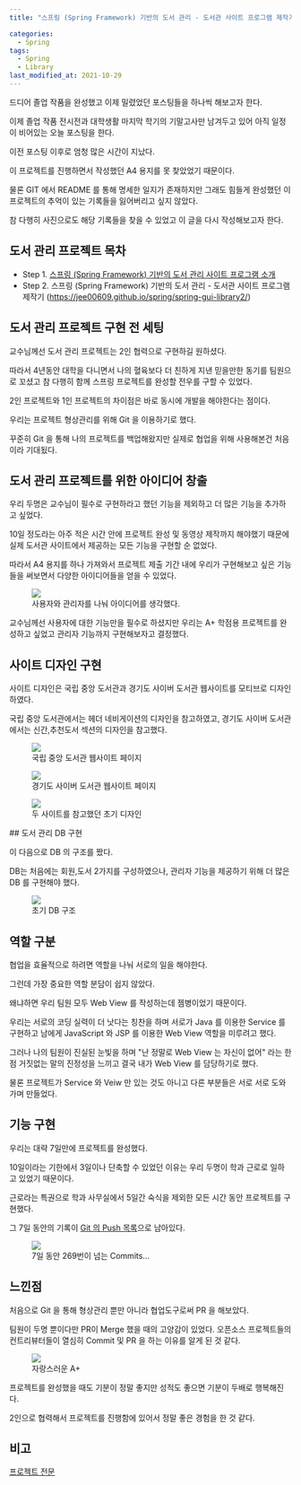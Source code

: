 ```yaml
---
title: "스프링 (Spring Framework) 기반의 도서 관리 - 도서관 사이트 프로그램 제작기"

categories:
  - Spring
tags: 
  - Spring
  - Library
last_modified_at: 2021-10-29
---
```


드디어 졸업 작품을 완성했고 이제 밀렸었던 포스팅들을 하나씩 해보고자 한다.

이제 졸업 작품 전시전과 대학생활 마지막 학기의 기말고사만 남겨두고 있어 아직 일정이 비어있는 오늘 포스팅을 한다.

이전 포스팅 이후로 엄청 많은 시간이 지났다.

이 프로젝트를 진행하면서 작성했던 A4 용지를 못 찾았었기 때문이다.

물론 GIT 에서 README 를 통해 명세한 일지가 존재하지만 그래도 힘들게 완성했던 이 프로젝트의 추억이 있는 기록들을 잃어버리고 싶지 않았다.

참 다행히 사진으로도 해당 기록들을 찾을 수 있었고 이 글을 다시 작성해보고자 한다. 

## 도서 관리 프로젝트 목차

* Step 1. [스프링 (Spring Framework) 기반의 도서 관리 사이트 프로그램 소개](https://jee00609.github.io/spring/spring-gui-library1/)
* Step 2. 스프링 (Spring Framework) 기반의 도서 관리 - 도서관 사이트 프로그램 제작기 (https://jee00609.github.io/spring/spring-gui-library2/)

## 도서 관리 프로젝트 구현 전 세팅

교수님께선 도서 관리 프로젝트는 2인 협력으로 구현하길 원하셨다.

따라서 4년동안 대학을 다니면서 나의 혈육보다 더 친하게 지낸 믿을만한 동기를 팀원으로 꼬셨고 참 다행히 함께 스프링 프로젝트를 완성할 전우를 구할 수 있었다.

2인 프로젝트와 1인 프로젝트의 차이점은 바로 동시에 개발을 해야한다는 점이다.

우리는 프로젝트 형상관리를 위해 Git 을 이용하기로 했다.

꾸준히 Git 을 통해 나의 프로젝트를 백업해왔지만 실제로 협업을 위해 사용해본건 처음이라 기대됬다.

## 도서 관리 프로젝트를 위한 아이디어 창출

우리 두명은 교수님이 필수로 구현하라고 했던 기능을 제외하고 더 많은 기능을 추가하고 싶었다.

10일 정도라는 아주 적은 시간 안에 프로젝트 완성 및 동영상 제작까지 해야했기 때문에 실제 도서관 사이트에서 제공하는 모든 기능을 구현할 순 없었다.

따라서 A4 용지를 하나 가져와서 프로젝트 제출 기간 내에 우리가 구현해보고 싶은 기능들을 써보면서 다양한 아이디어들을 얻을 수 있었다.

<figure class="align-center">
  <a href="/assets/images/2021-10-29-function.jpg"><img src="/assets/images/2021-10-29-function.jpg"></a>
  <figcaption>사용자와 관리자를 나눠 아이디어를 생각했다.</figcaption>
</figure>

교수님께선 사용자에 대한 기능만을 필수로 하셨지만 우리는 A+ 학점용 프로젝트를 완성하고 싶었고 관리자 기능까지 구현해보자고 결정했다.

## 사이트 디자인 구현

사이트 디자인은 국립 중앙 도서관과 경기도 사이버 도서관 웹사이트를 모티브로 디자인하였다.

국립 중앙 도서관에서는 헤더 네비게이션의 디자인을 참고하였고, 경기도 사이버 도서관에서는 신간,추천도서 섹션의 디자인을 참고했다.

<figure class="align-center">
  <a href="/assets/images/2021-10-29-motive.PNG"><img src="/assets/images/2021-10-29-motive.PNG"></a>
  <figcaption>국립 중앙 도서관 웹사이트 페이지</figcaption>
</figure>

<figure class="align-center">
  <a href="/assets/images/2021-10-29-motive2.PNG"><img src="/assets/images/2021-10-29-motive2.PNG"></a>
  <figcaption>경기도 사이버 도서관 웹사이트 페이지</figcaption>
</figure>

<figure class="align-center">
  <a href="/assets/images/2021-10-29-layout.jpg"><img src="/assets/images/2021-10-29-layout.jpg"></a>
  <figcaption>두 사이트를 참고했던 초기 디자인</figcaption>
</figure>
## 도서 관리 DB 구현

이 다음으로 DB 의 구조를 짰다.

DB는 처음에는 회원,도서 2가지를 구성하였으나, 관리자 기능을 제공하기 위해 더 많은 DB 를 구현해야 했다.

<figure class="align-center">
  <a href="/assets/images/2021-10-29-DB.jpg"><img src="/assets/images/2021-10-29-DB.jpg"></a>
  <figcaption>초기 DB 구조</figcaption>
</figure>

## 역할 구분

협업을 효율적으로 하려면 역할을 나눠 서로의 일을 해야한다.

그런데 가장 중요한 역할 분담이 쉽지 않았다.

왜냐하면 우리 팀원 모두 Web View 를 작성하는데 젬병이었기 때문이다.

우리는 서로의 코딩 실력이 더 낫다는 칭찬을 하며 서로가 Java 를 이용한 Service 를 구현하고 남에게 JavaScript 와 JSP 를 이용한 Web View 역할을 미루려고 했다.

그러나 나의 팀원이 진실된 눈빛을 하며 "난 정말로 Web View 는 자신이 없어" 라는 한 점 거짓없는 말의 진정성을 느끼고 결국 내가 Web View 를 담당하기로 했다.

물론 프로젝트가 Service 와 Veiw 만 있는 것도 아니고 다른 부분들은 서로 서로 도와가며 만들었다.

## 기능 구현

우리는 대략 7일만에 프로젝트를 완성했다.

10일이라는 기한에서 3일이나 단축할 수 있었던 이유는 우리 두명이 학과 근로로 일하고 있었기 때문이다.

근로라는 특권으로 학과 사무실에서 5일간 숙식을 제외한 모든 시간 동안 프로젝트를 구현했다.

그 7일 동안의 기록이 [Git 의 Push 목록](https://github.com/jee00609/LibraryManage/blob/master/src/main/resources/static/push/pushAlert.md)으로 남아있다.

<figure class="align-center">
  <a href="/assets/images/2021-10-29-contributors.PNG"><img src="/assets/images/2021-10-29-contributors.PNG"></a>
  <figcaption>7일 동안 269번이 넘는 Commits...</figcaption>
</figure>

## 느낀점

처음으로 Git 을 통해 형상관리 뿐만 아니라 협업도구로써 PR 을 해보았다.

팀원이 두명 뿐이다만 PR이  Merge 했을 때의 고양감이 있었다. 오픈소스 프로젝트들의 컨트리뷰터들이 열심히 Commit 및 PR 을 하는 이유를 알게 된 것 같다.

<figure class="align-center">
  <a href="/assets/images/2021-10-29-score.PNG"><img src="/assets/images/2021-10-29-score.PNG"></a>
  <figcaption>자랑스러운 A+</figcaption>
</figure>

프로젝트를 완성했을 때도 기분이 정말 좋지만 성적도 좋으면 기분이 두배로 행복해진다.

2인으로 협력해서 프로젝트를 진행함에 있어서 정말 좋은 경험을 한 것 같다.


## 비고

[프로젝트 전문](https://github.com/jee00609/LibraryManage)